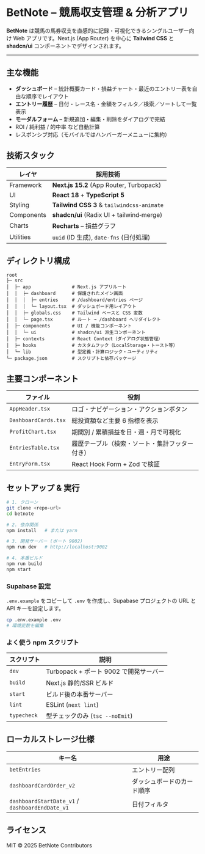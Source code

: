 # BetNote – 競馬収支管理 & 分析アプリ

**BetNote** は競馬の馬券収支を直感的に記録・可視化できるシングルユーザー向け Web アプリです。Next.js (App Router) を中心に **Tailwind CSS** と **shadcn/ui** コンポーネントでデザインされます。

---

## 主な機能

- **ダッシュボード** – 統計概要カード・損益チャート・最近のエントリー表を自由な順序でレイアウト
- **エントリー履歴** – 日付・レース名・金額をフィルタ／検索／ソートして一覧表示
- **モーダルフォーム** – 新規追加・編集・削除をダイアログで完結
- ROI / 純利益 / 的中率 など自動計算
- レスポンシブ対応（モバイルではハンバーガーメニューに集約）

## 技術スタック

| レイヤ             | 採用技術 |
|--------------------|-----------|
| Framework | **Next.js 15.2** (App Router, Turbopack)
| UI  | **React 18** + **TypeScript 5**  
| Styling | **Tailwind CSS 3** & `tailwindcss-animate`  
| Components | **shadcn/ui** (Radix UI + tailwind‑merge)
| Charts | **Recharts** – 損益グラフ
| Utilities | `uuid` (ID 生成), `date-fns` (日付処理)

## ディレクトリ構成

```text
root
├─ src
│  ├─ app               # Next.js アプリルート
│  │  ├─ dashboard      # 保護されたメイン画面
│  │  │  ├─ entries     # /dashboard/entries ページ
│  │  │  └─ layout.tsx  # ダッシュボード用レイアウト
│  │  ├─ globals.css    # Tailwind ベースと CSS 変数
│  │  └─ page.tsx       # ルート → /dashboard へリダイレクト
│  ├─ components        # UI / 機能コンポーネント
│  │  └─ ui             # shadcn/ui 派生コンポーネント
│  ├─ contexts          # React Context（ダイアログ状態管理）
│  ├─ hooks             # カスタムフック（LocalStorage・トースト等）
│  └─ lib               # 型定義・計算ロジック・ユーティリティ
└─ package.json         # スクリプトと依存パッケージ
```

## 主要コンポーネント

| ファイル | 役割 |
|----------|------|
| `AppHeader.tsx` | ロゴ・ナビゲーション・アクションボタン |
| `DashboardCards.tsx` | 総投資額など主要 6 指標を表示 |
| `ProfitChart.tsx` | 期間別 / 累積損益を日・週・月で可視化 |
| `EntriesTable.tsx` | 履歴テーブル（検索・ソート・集計フッター付き） |
| `EntryForm.tsx` | React Hook Form + Zod で検証 |

## セットアップ & 実行

```bash
# 1. クローン
git clone <repo-url>
cd betnote

# 2. 依存関係
npm install   # または yarn

# 3. 開発サーバー (ポート 9002)
npm run dev   # http://localhost:9002

# 4. 本番ビルド
npm run build
npm start
```

### Supabase 設定

`.env.example` をコピーして `.env` を作成し、Supabase プロジェクトの URL と API キーを設定します。

```bash
cp .env.example .env
# 環境変数を編集
```

### よく使う npm スクリプト

| スクリプト | 説明 |
|------------|------|
| `dev` | Turbopack + ポート 9002 で開発サーバー |
| `build` | Next.js 静的/SSR ビルド |
| `start` | ビルド後の本番サーバー |
| `lint` | ESLint (`next lint`) |
| `typecheck` | 型チェックのみ (`tsc --noEmit`) |

## ローカルストレージ仕様

| キー名 | 用途 |
|--------|------|
| `betEntries` | エントリー配列 |
| `dashboardCardOrder_v2` | ダッシュボードのカード順序 |
| `dashboardStartDate_v1` / `dashboardEndDate_v1` | 日付フィルタ |

## ライセンス

MIT © 2025 BetNote Contributors
